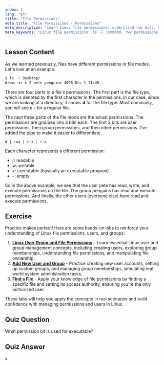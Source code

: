 ```yaml
---
index: 1
lang: "en"
title: "File Permissions"
meta_title: "File Permissions - Permissions"
meta_description: "Learn Linux file permissions: understand rwx bits, user, group, and other permissions. Master `ls -l` output for beginners. Start your Linux journey!"
meta_keywords: "Linux file permissions, ls -l command, rwx permissions, Linux tutorial, file modes, beginner Linux, Linux guide"
---
```


## Lesson Content

As we learned previously, files have different permissions or file modes. Let's look at an example:

```bash
$ ls -l Desktop/
drwxr-xr-x 2 pete penguins 4096 Dec 1 11:45 .
```

There are four parts to a file's permissions. The first part is the file type, which is denoted by the first character in the permissions. In our case, since we are looking at a directory, it shows **d** for the file type. Most commonly, you will see a **-** for a regular file.

The next three parts of the file mode are the actual permissions. The permissions are grouped into 3 bits each. The first 3 bits are user permissions, then group permissions, and then other permissions. I've added the pipe to make it easier to differentiate.

```plaintext
d | rwx | r-x | r-x
```

Each character represents a different permission:

- r: readable
- w: writable
- x: executable (basically an executable program)
- -: empty

So in the above example, we see that the user pete has read, write, and execute permissions on the file. The group penguins has read and execute permissions. And finally, the other users (everyone else) have read and execute permissions.

## Exercise

Practice makes perfect! Here are some hands-on labs to reinforce your understanding of Linux file permissions, users, and groups:

1. **[Linux User Group and File Permissions](https://labex.io/labs/linux-linux-user-group-and-file-permissions-18002)** - Learn essential Linux user and group management concepts, including creating users, exploring group memberships, understanding file permissions, and manipulating file ownership.
2. **[Add New User and Group](https://labex.io/labs/linux-add-new-user-and-group-17987)** - Practice creating new user accounts, setting up custom groups, and managing group memberships, simulating real-world system administration tasks.
3. **[Find a File](https://labex.io/labs/linux-find-a-file-17993)** - Apply your knowledge of file permissions by finding a specific file and setting its access authority, ensuring you're the only authorized user.

These labs will help you apply the concepts in real scenarios and build confidence with managing permissions and users in Linux.

## Quiz Question

What permission bit is used for executable?

## Quiz Answer

x
